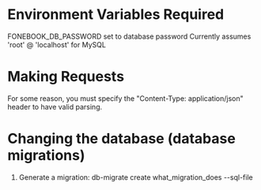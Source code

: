 Environment Variables Required
==============================
FONEBOOK_DB_PASSWORD set to database password
Currently assumes 'root' @ 'localhost' for MySQL

Making Requests
===============
For some reason, you must specify the "Content-Type: application/json" header to have valid parsing.

Changing the database (database migrations)
===========================================
1. Generate a migration: db-migrate create what_migration_does --sql-file
